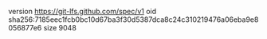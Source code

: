 version https://git-lfs.github.com/spec/v1
oid sha256:7185eec1fcb0bc10d67ba3f30d5387dca8c24c310219476a06eba9e8056877e6
size 9048
